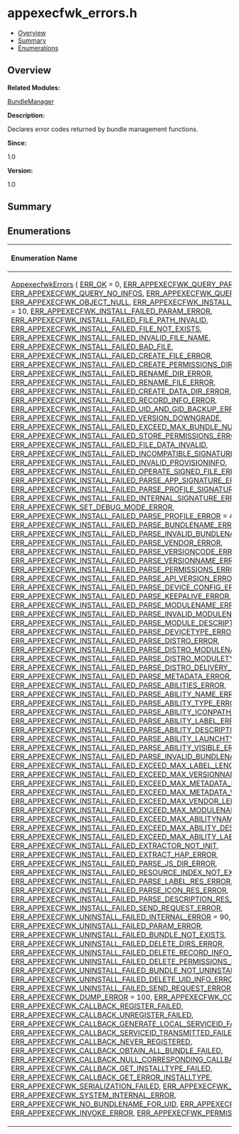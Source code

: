 # appexecfwk\_errors.h<a name="ZH-CN_TOPIC_0000001054879492"></a>

-   [Overview](#section1704009902165626)
-   [Summary](#section187904676165626)
-   [Enumerations](#enum-members)

## **Overview**<a name="section1704009902165626"></a>

**Related Modules:**

[BundleManager](BundleManager.md)

**Description:**

Declares error codes returned by bundle management functions. 

**Since:**

1.0

**Version:**

1.0

## **Summary**<a name="section187904676165626"></a>

## Enumerations<a name="enum-members"></a>

<a name="table1938741120165626"></a>
<table><thead align="left"><tr id="row1884385876165626"><th class="cellrowborder" valign="top" width="50%" id="mcps1.1.3.1.1"><p id="p1913237328165626"><a name="p1913237328165626"></a><a name="p1913237328165626"></a>Enumeration Name</p>
</th>
<th class="cellrowborder" valign="top" width="50%" id="mcps1.1.3.1.2"><p id="p1237471766165626"><a name="p1237471766165626"></a><a name="p1237471766165626"></a>Description</p>
</th>
</tr>
</thead>
<tbody><tr id="row1295981428165626"><td class="cellrowborder" valign="top" width="50%" headers="mcps1.1.3.1.1 "><p id="p268737343165626"><a name="p268737343165626"></a><a name="p268737343165626"></a><a href="BundleManager.md#gac318d4f4dc0125e2367ea8c539770ed1">AppexecfwkErrors</a> {   <a href="BundleManager.md#ggac318d4f4dc0125e2367ea8c539770ed1aa26c163b80b1f6786ca81dadc14b00fb">ERR_OK</a> = 0, <a href="BundleManager.md#ggac318d4f4dc0125e2367ea8c539770ed1ac56903bcb53061d4ccd81f356e2e6dff">ERR_APPEXECFWK_QUERY_PARAMETER_ERROR</a>, <a href="BundleManager.md#ggac318d4f4dc0125e2367ea8c539770ed1a6609bd5ca64e005d23794eb0a9e65058">ERR_APPEXECFWK_QUERY_NO_INFOS</a>, <a href="BundleManager.md#ggac318d4f4dc0125e2367ea8c539770ed1a862f4edaae059afe7505f3a2355ace7a">ERR_APPEXECFWK_QUERY_INFOS_INIT_ERROR</a>,   <a href="BundleManager.md#ggac318d4f4dc0125e2367ea8c539770ed1a5d6b76480d9c381a4ea582e42ae13723">ERR_APPEXECFWK_OBJECT_NULL</a>, <a href="BundleManager.md#ggac318d4f4dc0125e2367ea8c539770ed1ab6bf660df1f71efbbc1dc171026e8b19">ERR_APPEXECFWK_INSTALL_FAILED_INTERNAL_ERROR</a> = 10, <a href="BundleManager.md#ggac318d4f4dc0125e2367ea8c539770ed1a0d0ff29443bea7409cb49aa65276a734">ERR_APPEXECFWK_INSTALL_FAILED_PARAM_ERROR</a>, <a href="BundleManager.md#ggac318d4f4dc0125e2367ea8c539770ed1ab5e45300939da4427f50b6a765701e34">ERR_APPEXECFWK_INSTALL_FAILED_FILE_PATH_INVALID</a>,   <a href="BundleManager.md#ggac318d4f4dc0125e2367ea8c539770ed1a6242775e55f8eb650cc92fd8a3388e32">ERR_APPEXECFWK_INSTALL_FAILED_FILE_NOT_EXISTS</a>, <a href="BundleManager.md#ggac318d4f4dc0125e2367ea8c539770ed1a3f98ba8a2755dbb204d87abc64744d62">ERR_APPEXECFWK_INSTALL_FAILED_INVALID_FILE_NAME</a>, <a href="BundleManager.md#ggac318d4f4dc0125e2367ea8c539770ed1a74a6ca143ea4633376530ee2e9ce6eb1">ERR_APPEXECFWK_INSTALL_FAILED_BAD_FILE</a>, <a href="BundleManager.md#ggac318d4f4dc0125e2367ea8c539770ed1a02521dcb943509971fe14bfb8468a98d">ERR_APPEXECFWK_INSTALL_FAILED_CREATE_FILE_ERROR</a>,   <a href="BundleManager.md#ggac318d4f4dc0125e2367ea8c539770ed1a72f16cafaafe6ff6e7069a2ef28507a7">ERR_APPEXECFWK_INSTALL_FAILED_CREATE_PERMISSIONS_DIR_ERROR</a>, <a href="BundleManager.md#ggac318d4f4dc0125e2367ea8c539770ed1ab0d26918c1d8d1481601567cf87f2621">ERR_APPEXECFWK_INSTALL_FAILED_RENAME_DIR_ERROR</a>, <a href="BundleManager.md#ggac318d4f4dc0125e2367ea8c539770ed1aaafdb262ffe01eed1722350d270cf09d">ERR_APPEXECFWK_INSTALL_FAILED_RENAME_FILE_ERROR</a>, <a href="BundleManager.md#ggac318d4f4dc0125e2367ea8c539770ed1a9e457f181dce9e221dfa01c257d7fe12">ERR_APPEXECFWK_INSTALL_FAILED_CREATE_DATA_DIR_ERROR</a>,   <a href="BundleManager.md#ggac318d4f4dc0125e2367ea8c539770ed1ac62be957615c89ae23b780d8d288419e">ERR_APPEXECFWK_INSTALL_FAILED_RECORD_INFO_ERROR</a>, <a href="BundleManager.md#ggac318d4f4dc0125e2367ea8c539770ed1a438581dc1abee81ed846d9dafee34e83">ERR_APPEXECFWK_INSTALL_FAILED_UID_AND_GID_BACKUP_ERROR</a>, <a href="BundleManager.md#ggac318d4f4dc0125e2367ea8c539770ed1a0d874b79e811844325c76f65630db989">ERR_APPEXECFWK_INSTALL_FAILED_VERSION_DOWNGRADE</a>, <a href="BundleManager.md#ggac318d4f4dc0125e2367ea8c539770ed1a6ef4ca2fed2c05c5ec553f4e12844bac">ERR_APPEXECFWK_INSTALL_FAILED_EXCEED_MAX_BUNDLE_NUMBER</a>,   <a href="BundleManager.md#ggac318d4f4dc0125e2367ea8c539770ed1a8599367df053820365395e64ae536e81">ERR_APPEXECFWK_INSTALL_FAILED_STORE_PERMISSIONS_ERROR</a>, <a href="BundleManager.md#ggac318d4f4dc0125e2367ea8c539770ed1adb1e3b901e0a5b88460f661a533b08f8">ERR_APPEXECFWK_INSTALL_FAILED_FILE_DATA_INVALID</a>, <a href="BundleManager.md#ggac318d4f4dc0125e2367ea8c539770ed1a2b9a032c6b9c843e1101cf753b2fa6fa">ERR_APPEXECFWK_INSTALL_FAILED_INCOMPATIBLE_SIGNATURE</a>, <a href="BundleManager.md#ggac318d4f4dc0125e2367ea8c539770ed1ab1dc9dd09156cc2b06643624d8465ea9">ERR_APPEXECFWK_INSTALL_FAILED_INVALID_PROVISIONINFO</a>,   <a href="BundleManager.md#ggac318d4f4dc0125e2367ea8c539770ed1a06b51bb80923d2d9271f902f75842063">ERR_APPEXECFWK_INSTALL_FAILED_OPERATE_SIGNED_FILE_ERROR</a>, <a href="BundleManager.md#ggac318d4f4dc0125e2367ea8c539770ed1a34439d18e6612f31ba634766c3da6457">ERR_APPEXECFWK_INSTALL_FAILED_PARSE_APP_SIGNATURE_ERROR</a>, <a href="BundleManager.md#ggac318d4f4dc0125e2367ea8c539770ed1a553374f3e17c7a39f6fbf9ecd932b618">ERR_APPEXECFWK_INSTALL_FAILED_PARSE_PROFILE_SIGNATURE_ERROR</a>, <a href="BundleManager.md#ggac318d4f4dc0125e2367ea8c539770ed1a2c992cbdee385fbc00fecd0e313b33fc">ERR_APPEXECFWK_INSTALL_FAILED_INTERNAL_SIGNATURE_ERROR</a> ,   <a href="BundleManager.md#ggac318d4f4dc0125e2367ea8c539770ed1a17e1305d5eeee7867a98c295c488e236">ERR_APPEXECFWK_SET_DEBUG_MODE_ERROR</a>, <a href="BundleManager.md#ggac318d4f4dc0125e2367ea8c539770ed1aef3bf9de62376b9d91070956c1a0b6a0">ERR_APPEXECFWK_INSTALL_FAILED_PARSE_PROFILE_ERROR</a> = 40, <a href="BundleManager.md#ggac318d4f4dc0125e2367ea8c539770ed1a014b98d9df51b98ff37f95aaba97c63f">ERR_APPEXECFWK_INSTALL_FAILED_PARSE_BUNDLENAME_ERROR</a>, <a href="BundleManager.md#ggac318d4f4dc0125e2367ea8c539770ed1a1ab7654bdb5ca8fcba99e6acb9ad4163">ERR_APPEXECFWK_INSTALL_FAILED_PARSE_INVALID_BUNDLENAME</a>,   <a href="BundleManager.md#ggac318d4f4dc0125e2367ea8c539770ed1a7f159724dde9d3ec69a22fd97c7c4275">ERR_APPEXECFWK_INSTALL_FAILED_PARSE_VENDOR_ERROR</a>, <a href="BundleManager.md#ggac318d4f4dc0125e2367ea8c539770ed1ad569e1e0e50704d8d94394b39df13599">ERR_APPEXECFWK_INSTALL_FAILED_PARSE_VERSIONCODE_ERROR</a>, <a href="BundleManager.md#ggac318d4f4dc0125e2367ea8c539770ed1a26e4922b83c0a42f8576cb81cd0760e2">ERR_APPEXECFWK_INSTALL_FAILED_PARSE_VERSIONNAME_ERROR</a>, <a href="BundleManager.md#ggac318d4f4dc0125e2367ea8c539770ed1a022e0b7e7b978eda5e43db46efe9c916">ERR_APPEXECFWK_INSTALL_FAILED_PARSE_PERMISSIONS_ERROR</a>,   <a href="BundleManager.md#ggac318d4f4dc0125e2367ea8c539770ed1ac449d6df4540c1794f1b76599435c4df">ERR_APPEXECFWK_INSTALL_FAILED_PARSE_API_VERSION_ERROR</a>, <a href="BundleManager.md#ggac318d4f4dc0125e2367ea8c539770ed1a05262a83fbc2d5817772db9a20d6c503">ERR_APPEXECFWK_INSTALL_FAILED_PARSE_DEVICE_CONFIG_ERROR</a>, <a href="BundleManager.md#ggac318d4f4dc0125e2367ea8c539770ed1abcb1a3e0509445e2bff7dad43c379971">ERR_APPEXECFWK_INSTALL_FAILED_PARSE_KEEPALIVE_ERROR</a>, <a href="BundleManager.md#ggac318d4f4dc0125e2367ea8c539770ed1a27d9af1e04f75bc389f35b3318ad1590">ERR_APPEXECFWK_INSTALL_FAILED_PARSE_MODULENAME_ERROR</a>,   <a href="BundleManager.md#ggac318d4f4dc0125e2367ea8c539770ed1a38afd7346c84b9d618aa1a477316c3ca">ERR_APPEXECFWK_INSTALL_FAILED_PARSE_INVALID_MODULENAME</a>, <a href="BundleManager.md#ggac318d4f4dc0125e2367ea8c539770ed1af244274d1cf39090d9818aac15882e4c">ERR_APPEXECFWK_INSTALL_FAILED_PARSE_MODULE_DESCRIPTION_ERROR</a>, <a href="BundleManager.md#ggac318d4f4dc0125e2367ea8c539770ed1ac36ac4af8d61e10431c39fe545f8f623">ERR_APPEXECFWK_INSTALL_FAILED_PARSE_DEVICETYPE_ERROR</a>, <a href="BundleManager.md#ggac318d4f4dc0125e2367ea8c539770ed1a04f7cee0fe708631364d56e53fc7a2d8">ERR_APPEXECFWK_INSTALL_FAILED_PARSE_DISTRO_ERROR</a>,   <a href="BundleManager.md#ggac318d4f4dc0125e2367ea8c539770ed1aba3187880d4a57348ac2cd3943546dd1">ERR_APPEXECFWK_INSTALL_FAILED_PARSE_DISTRO_MODULENAME_ERROR</a>, <a href="BundleManager.md#ggac318d4f4dc0125e2367ea8c539770ed1a1c88e191b397644827022b0a238007da">ERR_APPEXECFWK_INSTALL_FAILED_PARSE_DISTRO_MODULETYPE_ERROR</a>, <a href="BundleManager.md#ggac318d4f4dc0125e2367ea8c539770ed1a9ec099feb69dc64a4f3bd48475723bba">ERR_APPEXECFWK_INSTALL_FAILED_PARSE_DISTRO_DELIVERY_ERROR</a>, <a href="BundleManager.md#ggac318d4f4dc0125e2367ea8c539770ed1a98508d3e35c99d09320ffd498469b984">ERR_APPEXECFWK_INSTALL_FAILED_PARSE_METADATA_ERROR</a>,   <a href="BundleManager.md#ggac318d4f4dc0125e2367ea8c539770ed1a1649053e390e2b20ac96674aa7d7ca88">ERR_APPEXECFWK_INSTALL_FAILED_PARSE_ABILITIES_ERROR</a>, <a href="BundleManager.md#ggac318d4f4dc0125e2367ea8c539770ed1adbf64bab15b50b69286efa90f7f1dec1">ERR_APPEXECFWK_INSTALL_FAILED_PARSE_ABILITY_NAME_ERROR</a>, <a href="BundleManager.md#ggac318d4f4dc0125e2367ea8c539770ed1aeefcd3f1a247768fc5fb2f59c0f1b966">ERR_APPEXECFWK_INSTALL_FAILED_PARSE_ABILITY_TYPE_ERROR</a>, <a href="BundleManager.md#ggac318d4f4dc0125e2367ea8c539770ed1a8a282ca74395e3007dd75c90d671fe23">ERR_APPEXECFWK_INSTALL_FAILED_PARSE_ABILITY_ICONPATH_ERROR</a>,   <a href="BundleManager.md#ggac318d4f4dc0125e2367ea8c539770ed1a3c6dcb2ca14788595975cea51bf1cfed">ERR_APPEXECFWK_INSTALL_FAILED_PARSE_ABILITY_LABEL_ERROR</a>, <a href="BundleManager.md#ggac318d4f4dc0125e2367ea8c539770ed1a164231485c5ea694f9a0b4d8307d5901">ERR_APPEXECFWK_INSTALL_FAILED_PARSE_ABILITY_DESCRIPTION_ERROR</a>, <a href="BundleManager.md#ggac318d4f4dc0125e2367ea8c539770ed1a6a592b570f8c29dc1c4161faedcf2acd">ERR_APPEXECFWK_INSTALL_FAILED_PARSE_ABILITY_LAUNCHTYPE_ERROR</a>, <a href="BundleManager.md#ggac318d4f4dc0125e2367ea8c539770ed1a7d51c40e62b04e8bc2991db294fd10f3">ERR_APPEXECFWK_INSTALL_FAILED_PARSE_ABILITY_VISIBLE_ERROR</a>,   <a href="BundleManager.md#ggac318d4f4dc0125e2367ea8c539770ed1aa83132144c11442291f4a971e51dcbb1">ERR_APPEXECFWK_INSTALL_FAILED_PARSE_INVALID_BUNDLENAME_LENGTH</a>, <a href="BundleManager.md#ggac318d4f4dc0125e2367ea8c539770ed1a1e7f0159d459e0f416c05bcd106d8782">ERR_APPEXECFWK_INSTALL_FAILED_EXCEED_MAX_LABEL_LENGTH_ERROR</a>, <a href="BundleManager.md#ggac318d4f4dc0125e2367ea8c539770ed1af6fb04f5b2b34761822d84670f19e7ce">ERR_APPEXECFWK_INSTALL_FAILED_EXCEED_MAX_VERSIONNAME_LENGTH_ERROR</a>, <a href="BundleManager.md#ggac318d4f4dc0125e2367ea8c539770ed1a4d20732be30f3bc677ed0fff3b79aa93">ERR_APPEXECFWK_INSTALL_FAILED_EXCEED_MAX_METADATA_NAME_LENGTH_ERROR</a>,   <a href="BundleManager.md#ggac318d4f4dc0125e2367ea8c539770ed1a4ddea99589bb62ae0297742763a12c1a">ERR_APPEXECFWK_INSTALL_FAILED_EXCEED_MAX_METADATA_VALUE_LENGTH_ERROR</a>, <a href="BundleManager.md#ggac318d4f4dc0125e2367ea8c539770ed1aabd55ad27e4671083b36aa1a9bce53b2">ERR_APPEXECFWK_INSTALL_FAILED_EXCEED_MAX_VENDOR_LENGTH_ERROR</a>, <a href="BundleManager.md#ggac318d4f4dc0125e2367ea8c539770ed1a85ed32b668e813a868dff8f11d1a0259">ERR_APPEXECFWK_INSTALL_FAILED_EXCEED_MAX_MODULENAME_LENGTH_ERROR</a>, <a href="BundleManager.md#ggac318d4f4dc0125e2367ea8c539770ed1a2fd9e57b401b4c4ecb7f737d9cfb7f1a">ERR_APPEXECFWK_INSTALL_FAILED_EXCEED_MAX_ABILITYNAME_LENGTH_ERROR</a>,   <a href="BundleManager.md#ggac318d4f4dc0125e2367ea8c539770ed1acb65a2d440e7aee4541ea265317582e0">ERR_APPEXECFWK_INSTALL_FAILED_EXCEED_MAX_ABILITY_DESCRIPTION_LENGTH_ERROR</a>, <a href="BundleManager.md#ggac318d4f4dc0125e2367ea8c539770ed1a7d764e29e35ead6dbbca9302c284ee00">ERR_APPEXECFWK_INSTALL_FAILED_EXCEED_MAX_ABILITY_LABEL_LENGTH_ERROR</a>, <a href="BundleManager.md#ggac318d4f4dc0125e2367ea8c539770ed1aebc061682db1151f24248f0ca34eca98">ERR_APPEXECFWK_INSTALL_FAILED_EXTRACTOR_NOT_INIT</a>, <a href="BundleManager.md#ggac318d4f4dc0125e2367ea8c539770ed1a797b7558d35fdb43a923aaac8c464187">ERR_APPEXECFWK_INSTALL_FAILED_EXTRACT_HAP_ERROR</a>,   <a href="BundleManager.md#ggac318d4f4dc0125e2367ea8c539770ed1aeacdda0db2432c52b0795208bf69408e">ERR_APPEXECFWK_INSTALL_FAILED_PARSE_JS_DIR_ERROR</a>, <a href="BundleManager.md#ggac318d4f4dc0125e2367ea8c539770ed1a3a521918e6b836de9b70325a0a643362">ERR_APPEXECFWK_INSTALL_FAILED_RESOURCE_INDEX_NOT_EXISTS</a>, <a href="BundleManager.md#ggac318d4f4dc0125e2367ea8c539770ed1acc1f483da695764aa8f3f22d697c8969">ERR_APPEXECFWK_INSTALL_FAILED_PARSE_LABEL_RES_ERROR</a>, <a href="BundleManager.md#ggac318d4f4dc0125e2367ea8c539770ed1a572a4b52c204c83b1742eb1fc8364a1a">ERR_APPEXECFWK_INSTALL_FAILED_PARSE_ICON_RES_ERROR</a>,   <a href="BundleManager.md#ggac318d4f4dc0125e2367ea8c539770ed1a128bf2cca7073ed0a6299c7d8529e33d">ERR_APPEXECFWK_INSTALL_FAILED_PARSE_DESCRIPTION_RES_ERROR</a>, <a href="BundleManager.md#ggac318d4f4dc0125e2367ea8c539770ed1ac31bcc78028487c5be87399325332380">ERR_APPEXECFWK_INSTALL_FAILED_SEND_REQUEST_ERROR</a>, <a href="BundleManager.md#ggac318d4f4dc0125e2367ea8c539770ed1a26ff3a2760ff20c60aba2ab125ecdd17">ERR_APPEXECFWK_UNINSTALL_FAILED_INTERNAL_ERROR</a> = 90, <a href="BundleManager.md#ggac318d4f4dc0125e2367ea8c539770ed1ae0670ff00ddfc9f4642815d13e50e732">ERR_APPEXECFWK_UNINSTALL_FAILED_PARAM_ERROR</a>,   <a href="BundleManager.md#ggac318d4f4dc0125e2367ea8c539770ed1a8d6b6bf5861d928ca86ddaeeb15c062a">ERR_APPEXECFWK_UNINSTALL_FAILED_BUNDLE_NOT_EXISTS</a>, <a href="BundleManager.md#ggac318d4f4dc0125e2367ea8c539770ed1a4949cab6b3e4f97fd44151eba0d488bb">ERR_APPEXECFWK_UNINSTALL_FAILED_DELETE_DIRS_ERROR</a>, <a href="BundleManager.md#ggac318d4f4dc0125e2367ea8c539770ed1a9e5f0727ceed161044cf4bfdacec12e2">ERR_APPEXECFWK_UNINSTALL_FAILED_DELETE_RECORD_INFO_ERROR</a>, <a href="BundleManager.md#ggac318d4f4dc0125e2367ea8c539770ed1a0050a0cd61152432d89221b3ed178724">ERR_APPEXECFWK_UNINSTALL_FAILED_DELETE_PERMISSIONS_ERROR</a>,   <a href="BundleManager.md#ggac318d4f4dc0125e2367ea8c539770ed1a58c70df1bf55bc3c2b61e2c0f0571a2f">ERR_APPEXECFWK_UNINSTALL_FAILED_BUNDLE_NOT_UNINSTALLABLE</a>, <a href="BundleManager.md#ggac318d4f4dc0125e2367ea8c539770ed1a11b7780ad61c6085f475c5415de34191">ERR_APPEXECFWK_UNINSTALL_FAILED_DELETE_UID_INFO_ERROR</a>, <a href="BundleManager.md#ggac318d4f4dc0125e2367ea8c539770ed1a1e2b896e9cc48287bed17cd2835f44cb">ERR_APPEXECFWK_UNINSTALL_FAILED_SEND_REQUEST_ERROR</a>, <a href="BundleManager.md#ggac318d4f4dc0125e2367ea8c539770ed1a3fbc51865d3bf19ead1c7e42c6058a42">ERR_APPEXECFWK_DUMP_ERROR</a> = 100,   <a href="BundleManager.md#ggac318d4f4dc0125e2367ea8c539770ed1a35c07d2afc0f8b17822a9f64b19a8993">ERR_APPEXECFWK_COMMAND_ERROR</a>, <a href="BundleManager.md#ggac318d4f4dc0125e2367ea8c539770ed1a4d22c64508c3f6c3a9c3e8972e54696c">ERR_APPEXECFWK_CALLBACK_REGISTER_FAILED</a>, <a href="BundleManager.md#ggac318d4f4dc0125e2367ea8c539770ed1ae0dd6d1b6cc227e1a67c910182dee9f9">ERR_APPEXECFWK_CALLBACK_UNREGISTER_FAILED</a>, <a href="BundleManager.md#ggac318d4f4dc0125e2367ea8c539770ed1a3fc6a7d606bdfc9a569c732f7fc0dc85">ERR_APPEXECFWK_CALLBACK_GENERATE_LOCAL_SERVICEID_FAILED</a>,   <a href="BundleManager.md#ggac318d4f4dc0125e2367ea8c539770ed1a030663d47f1763759349ab34509a2c1c">ERR_APPEXECFWK_CALLBACK_SERVICEID_TRANSMITTED_FAILED</a>, <a href="BundleManager.md#ggac318d4f4dc0125e2367ea8c539770ed1aeb276d0adcc605cee18e3e06f641626e">ERR_APPEXECFWK_CALLBACK_NEVER_REGISTERED</a>, <a href="BundleManager.md#ggac318d4f4dc0125e2367ea8c539770ed1ab853bfd0b4558a663bd683ab6a365c8b">ERR_APPEXECFWK_CALLBACK_OBTAIN_ALL_BUNDLE_FAILED</a>, <a href="BundleManager.md#ggac318d4f4dc0125e2367ea8c539770ed1a8e8a7a1f2d610d5f078dc79959776930">ERR_APPEXECFWK_CALLBACK_NULL_CORRESPONDING_CALLBACK</a>,   <a href="BundleManager.md#ggac318d4f4dc0125e2367ea8c539770ed1acb14a1daa5fe17eb25798bbcd98bcd57">ERR_APPEXECFWK_CALLBACK_GET_INSTALLTYPE_FAILED</a>, <a href="BundleManager.md#ggac318d4f4dc0125e2367ea8c539770ed1a8898f52b989730709638b26bcb555f54">ERR_APPEXECFWK_CALLBACK_GET_ERROR_INSTALLTYPE</a>, <a href="BundleManager.md#ggac318d4f4dc0125e2367ea8c539770ed1ae31533f402b130eb4cc8fed07706c5b6">ERR_APPEXECFWK_SERIALIZATION_FAILED</a>, <a href="BundleManager.md#ggac318d4f4dc0125e2367ea8c539770ed1a66b8941c7c418eedc7df7f758cbacc42">ERR_APPEXECFWK_DESERIALIZATION_FAILED</a>,   <a href="BundleManager.md#ggac318d4f4dc0125e2367ea8c539770ed1a19aa79fde7b3e4da78567e4fcbe306a7">ERR_APPEXECFWK_SYSTEM_INTERNAL_ERROR</a>, <a href="BundleManager.md#ggac318d4f4dc0125e2367ea8c539770ed1a0ad2ce2d577f995c2ba3ea946ce366e6">ERR_APPEXECFWK_NO_BUNDLENAME_FOR_UID</a>, <a href="BundleManager.md#ggac318d4f4dc0125e2367ea8c539770ed1a9161dd6c967af438a56b01cd916e01c2">ERR_APPEXECFWK_IPCIO_UNAVAILABLED</a>, <a href="BundleManager.md#ggac318d4f4dc0125e2367ea8c539770ed1a6cff9490f5817281ac9c2bcdafcf477f">ERR_APPEXECFWK_INVOKE_ERROR</a>,   <a href="BundleManager.md#ggac318d4f4dc0125e2367ea8c539770ed1a2c357a03505c34ef9a843876af91739e">ERR_APPEXECFWK_PERMISSION_DENIED</a> }</p>
</td>
<td class="cellrowborder" valign="top" width="50%" headers="mcps1.1.3.1.2 "><p id="p403265538165626"><a name="p403265538165626"></a><a name="p403265538165626"></a>Enumerates error codes provided by the Bundle Manager <a href="Service.md">Service</a>. </p>
</td>
</tr>
</tbody>
</table>

